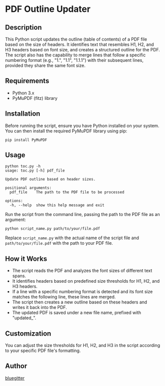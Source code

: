 # PDF Outline Updater

## Description

This Python script updates the outline (table of contents) of a PDF file based on the size of headers. It identifies text that resembles H1, H2, and H3 headers based on font size, and creates a structured outline for the PDF. The script also has the capability to merge lines that follow a specific numbering format (e.g., "1.", "1.1", "1.1.1") with their subsequent lines, provided they share the same font size.

## Requirements

- Python 3.x
- PyMuPDF (fitz) library

## Installation

Before running the script, ensure you have Python installed on your system. You can then install the required PyMuPDF library using pip:

```shell
pip install PyMuPDF
```

## Usage
```shell
python toc.py -h                   
usage: toc.py [-h] pdf_file

Update PDF outline based on header sizes.

positional arguments:
  pdf_file    The path to the PDF file to be processed

options:
  -h, --help  show this help message and exit
```

Run the script from the command line, passing the path to the PDF file as an argument:

```shell
python script_name.py path/to/your/file.pdf
```

Replace `script_name.py` with the actual name of the script file and `path/to/your/file.pdf` with the path to your PDF file.

## How it Works

- The script reads the PDF and analyzes the font sizes of different text spans.
- It identifies headers based on predefined size thresholds for H1, H2, and H3 headers.
- If a line with a specific numbering format is detected and its font size matches the following line, these lines are merged.
- The script then creates a new outline based on these headers and writes it back into the PDF.
- The updated PDF is saved under a new file name, prefixed with "updated_".

## Customization

You can adjust the size thresholds for H1, H2, and H3 in the script according to your specific PDF file's formatting.

## Author

[bluegitter](https://github.com/bluegitter)
